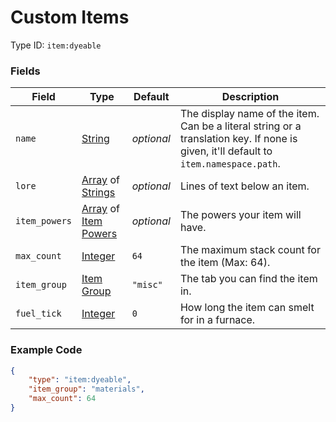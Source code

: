 # Custom Items

Type ID: `item:dyeable`

### Fields

   Field   | Type | Default | Description
-----------|------|---------|-------------
`name` | [String](../../data_types/string) | *optional* | The display name of the item. Can be a literal string or a translation key. If none is given, it'll default to `item.namespace.path`.
`lore` | [Array](../data_types/array.md) of [Strings](../data_types/string.md) | *optional* | Lines of text below an item.
`item_powers` | [Array](../data_types/array.md) of [Item Powers](../data_types/item_power.md) | *optional* | The powers your item will have.
`max_count` | [Integer](../data_types/integer.md) | `64` | The maximum stack count for the item (Max: 64).
`item_group`| [Item Group](../data_types/item_groups.md) | `"misc"` | The tab you can find the item in.
`fuel_tick` | [Integer](../data_types/integer.md) | `0` | How long the item can smelt for in a furnace.

### Example Code

```json
{
	"type": "item:dyeable",
	"item_group": "materials",
	"max_count": 64
}
```
